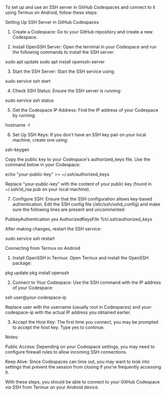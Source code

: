To set up and use an SSH server in GitHub Codespaces and connect to it using Termux on Android, follow these steps:

Setting Up SSH Server in GitHub Codespaces

1. Create a Codespace: Go to your GitHub repository and create a new Codespace.


2. Install OpenSSH Server: Open the terminal in your Codespace and run the following commands to install the SSH server:

sudo apt update
sudo apt install openssh-server


3. Start the SSH Server: Start the SSH service using:

sudo service ssh start


4. Check SSH Status: Ensure the SSH server is running:

sudo service ssh status


5. Get the Codespace IP Address: Find the IP address of your Codespace by running:

hostname -I


6. Set Up SSH Keys: If you don't have an SSH key pair on your local machine, create one using:

ssh-keygen

Copy the public key to your Codespace's authorized_keys file. Use the command below in your Codespace:

echo "your-public-key" >> ~/.ssh/authorized_keys

Replace "your-public-key" with the content of your public key (found in ~/.ssh/id_rsa.pub on your local machine).


7. Configure SSH: Ensure that the SSH configuration allows key-based authentication. Edit the SSH config file (/etc/ssh/sshd_config) and make sure the following lines are present and uncommented:

PubkeyAuthentication yes
AuthorizedKeysFile %h/.ssh/authorized_keys

After making changes, restart the SSH service:

sudo service ssh restart



Connecting from Termux on Android

1. Install OpenSSH in Termux: Open Termux and install the OpenSSH package:

pkg update
pkg install openssh


2. Connect to Your Codespace: Use the SSH command with the IP address of your Codespace:

ssh user@your-codespace-ip

Replace user with the username (usually root in Codespaces) and your-codespace-ip with the actual IP address you obtained earlier.


3. Accept the Host Key: The first time you connect, you may be prompted to accept the host key. Type yes to continue.



Notes:

Public Access: Depending on your Codespace settings, you may need to configure firewall rules to allow incoming SSH connections.

Keep Alive: Since Codespaces can time out, you may want to look into settings that prevent the session from closing if you're frequently accessing it.


With these steps, you should be able to connect to your GitHub Codespace via SSH from Termux on your Android device.

